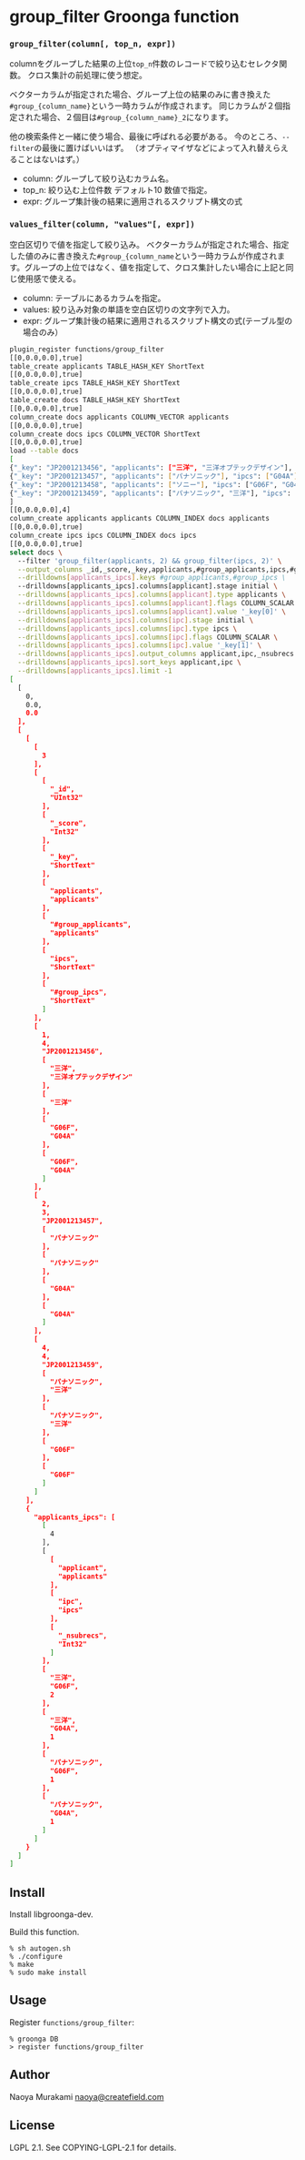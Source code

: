 # group_filter Groonga function

### ``group_filter(column[, top_n, expr])``

columnをグループした結果の上位``top_n``件数のレコードで絞り込むセレクタ関数。
クロス集計の前処理に使う想定。

ベクターカラムが指定された場合、グループ上位の結果のみに書き換えた``#group_{column_name}``という一時カラムが作成されます。
同じカラムが２個指定された場合、２個目は``#group_{column_name}_2``になります。


他の検索条件と一緒に使う場合、最後に呼ばれる必要がある。
今のところ、``--filter``の最後に置けばいいはず。
（オプティマイザなどによって入れ替えらえることはないはず。）

* column: グループして絞り込むカラム名。
* top_n: 絞り込む上位件数 デフォルト10 数値で指定。
* expr: グループ集計後の結果に適用されるスクリプト構文の式

### ``values_filter(column, "values"[, expr])``

空白区切りで値を指定して絞り込み。
ベクターカラムが指定された場合、指定した値のみに書き換えた``#group_{column_name``という一時カラムが作成されます。グループの上位ではなく、値を指定して、クロス集計したい場合に上記と同じ使用感で使える。

* column: テーブルにあるカラムを指定。
* values: 絞り込み対象の単語を空白区切りの文字列で入力。
* expr: グループ集計後の結果に適用されるスクリプト構文の式(テーブル型の場合のみ）

```bash
plugin_register functions/group_filter
[[0,0.0,0.0],true]
table_create applicants TABLE_HASH_KEY ShortText
[[0,0.0,0.0],true]
table_create ipcs TABLE_HASH_KEY ShortText
[[0,0.0,0.0],true]
table_create docs TABLE_HASH_KEY ShortText
[[0,0.0,0.0],true]
column_create docs applicants COLUMN_VECTOR applicants
[[0,0.0,0.0],true]
column_create docs ipcs COLUMN_VECTOR ShortText
[[0,0.0,0.0],true]
load --table docs
[
{"_key": "JP2001213456", "applicants": ["三洋", "三洋オプテックデザイン"], "ipcs": ["G06F", "G04A"]},
{"_key": "JP2001213457", "applicants": ["パナソニック"], "ipcs": ["G04A"]},
{"_key": "JP2001213458", "applicants": ["ソニー"], "ipcs": ["G06F", "G04B"]},
{"_key": "JP2001213459", "applicants": ["パナソニック", "三洋"], "ipcs": ["G06F"]}
]
[[0,0.0,0.0],4]
column_create applicants applicants COLUMN_INDEX docs applicants
[[0,0.0,0.0],true]
column_create ipcs ipcs COLUMN_INDEX docs ipcs
[[0,0.0,0.0],true]
select docs \
  --filter 'group_filter(applicants, 2) && group_filter(ipcs, 2)' \
  --output_columns _id,_score,_key,applicants,#group_applicants,ipcs,#group_ipcs \
  --drilldowns[applicants_ipcs].keys #group_applicants,#group_ipcs \
  --drilldowns[applicants_ipcs].columns[applicant].stage initial \
  --drilldowns[applicants_ipcs].columns[applicant].type applicants \
  --drilldowns[applicants_ipcs].columns[applicant].flags COLUMN_SCALAR \
  --drilldowns[applicants_ipcs].columns[applicant].value '_key[0]' \
  --drilldowns[applicants_ipcs].columns[ipc].stage initial \
  --drilldowns[applicants_ipcs].columns[ipc].type ipcs \
  --drilldowns[applicants_ipcs].columns[ipc].flags COLUMN_SCALAR \
  --drilldowns[applicants_ipcs].columns[ipc].value '_key[1]' \
  --drilldowns[applicants_ipcs].output_columns applicant,ipc,_nsubrecs \
  --drilldowns[applicants_ipcs].sort_keys applicant,ipc \
  --drilldowns[applicants_ipcs].limit -1
[
  [
    0,
    0.0,
    0.0
  ],
  [
    [
      [
        3
      ],
      [
        [
          "_id",
          "UInt32"
        ],
        [
          "_score",
          "Int32"
        ],
        [
          "_key",
          "ShortText"
        ],
        [
          "applicants",
          "applicants"
        ],
        [
          "#group_applicants",
          "applicants"
        ],
        [
          "ipcs",
          "ShortText"
        ],
        [
          "#group_ipcs",
          "ShortText"
        ]
      ],
      [
        1,
        4,
        "JP2001213456",
        [
          "三洋",
          "三洋オプテックデザイン"
        ],
        [
          "三洋"
        ],
        [
          "G06F",
          "G04A"
        ],
        [
          "G06F",
          "G04A"
        ]
      ],
      [
        2,
        3,
        "JP2001213457",
        [
          "パナソニック"
        ],
        [
          "パナソニック"
        ],
        [
          "G04A"
        ],
        [
          "G04A"
        ]
      ],
      [
        4,
        4,
        "JP2001213459",
        [
          "パナソニック",
          "三洋"
        ],
        [
          "パナソニック",
          "三洋"
        ],
        [
          "G06F"
        ],
        [
          "G06F"
        ]
      ]
    ],
    {
      "applicants_ipcs": [
        [
          4
        ],
        [
          [
            "applicant",
            "applicants"
          ],
          [
            "ipc",
            "ipcs"
          ],
          [
            "_nsubrecs",
            "Int32"
          ]
        ],
        [
          "三洋",
          "G06F",
          2
        ],
        [
          "三洋",
          "G04A",
          1
        ],
        [
          "パナソニック",
          "G06F",
          1
        ],
        [
          "パナソニック",
          "G04A",
          1
        ]
      ]
    }
  ]
]
```


## Install

Install libgroonga-dev.

Build this function.

    % sh autogen.sh
    % ./configure
    % make
    % sudo make install

## Usage

Register `functions/group_filter`:

    % groonga DB
    > register functions/group_filter

## Author

Naoya Murakami naoya@createfield.com

## License

LGPL 2.1. See COPYING-LGPL-2.1 for details.

